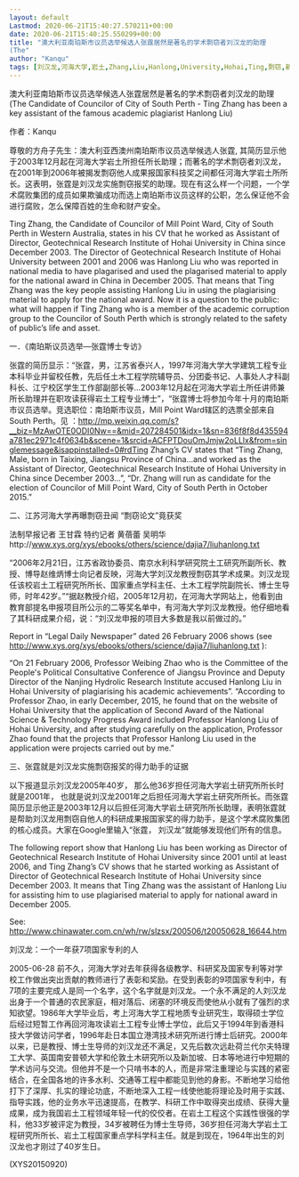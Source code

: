 ```yaml
---
layout: default
Lastmod: 2020-06-21T15:40:27.570211+00:00
date: 2020-06-21T15:40:25.550299+00:00
title: "澳大利亚南珀斯市议员选举候选人张霆居然是著名的学术剽窃者刘汉龙的助理 
(The"
author: "Kanqu"
tags: [刘汉龙,河海大学,岩土,Zhang,Liu,Hanlong,University,Hohai,Ting,剽窃,新语丝]
---
```


澳大利亚南珀斯市议员选举候选人张霆居然是著名的学术剽窃者刘汉龙的助理 (The Candidate of Councilor of City of South Perth - Ting Zhang has been a key assistant of the famous academic plagiarist Hanlong Liu)

作者：Kanqu

尊敬的方舟子先生：澳大利亚西澳州南珀斯市议员选举候选人张霆, 其简历显示他于2003年12月起在河海大学岩土所担任所长助理；而著名的学术剽窃者刘汉龙，在2001年到2006年被揭发剽窃他人成果报国家科技奖之间都任河海大学岩土所所长。这表明，张霆是刘汉龙实施剽窃报奖的助理。现在有这么样一个问题，一个学术腐败集团的成员如果欺骗成功而选上南珀斯市议员这样的公职，怎么保证他不会进行腐败，怎么保障百姓的生命和财产安全。

Ting Zhang, the Candidate of Councilor of Mill Point Ward, City of South Perth in Western Australia, states in his CV that he worked as Assistant of Director, Geotechnical Research Institute of Hohai University in China since December 2003. The Director of Geotechnical Research Institute of Hohai University between 2001 and 2006 was Hanlong Liu who was reported in national media to have plagarised and used the plagarised material to apply for the national award in China in December 2005. That means that Ting Zhang was the key people assisting Hanlong Liu in using the plagiarising material to apply for the national award. Now it is a question to the public: what will happen if Ting Zhang who is a member of the academic corruption group to the Councilor of South Perth which is strongly related to the safety of public’s life and asset.

一．《南珀斯议员选举—张霆博士专访》

张霆的简历显示：“张霆，男，江苏省泰兴人，1997年河海大学大学建筑工程专业本科毕业并留校任教，先后任土木工程学院辅导员、分团委书记、人事处人才科副科长、江宁校区学生工作部副部长等...2003年12月起在河海大学岩土所任讲师兼所长助理并在职攻读获得岩土工程专业博士”，“张霆博士将参加今年十月的南珀斯市议员选举。竞选职位：南珀斯市议员，Mill Point Ward辖区的选票全部来自South Perth。见 ：http://mp.weixin.qq.com/s?__biz=MzAwOTE0ODI0Nw==&mid=207284501&idx=1&sn=836f8f8d435594a781ec2971c4f0634b&scene=1&srcid=ACFPTDouOmJmjw2oLLlx&from=singlemessage&isappinstalled=0#rdTing Zhang’s CV states that “Ting Zhang, Male, born in Taixing, Jiangsu Province of China...and worked as the Assistant of Director, Geotechnical Research Institute of Hohai University in China since December 2003...”, “Dr. Zhang will run as candidate for the election of Councilor of Mill Point Ward, City of South Perth in October 2015.”

二、江苏河海大学再曝剽窃丑闻 “剽窃论文”竟获奖

法制早报记者 王甘霖 特约记者 黄蓓蕾 吴明华http://www.xys.org/xys/ebooks/others/science/dajia7/liuhanlong.txt

“2006年2月21日，江苏省政协委员、南京水利科学研究院土工研究所副所长、教授、博导赵维炳博士向记者反映，河海大学刘汉龙教授剽窃其学术成果。刘汉龙现任该校岩土工程研究所所长、国家重点学科主任、土木工程学院副院长、博士生导师，时年42岁。”“据赵教授介绍，2005年12月初，在河海大学网站上，他看到由教育部提名申报项目所公示的二等奖名单中，有河海大学刘汉龙教授。他仔细地看了其科研成果介绍，说：“刘汉龙申报的项目大多数是我以前做过的。”

Report in “Legal Daily Newspaper” dated 26 February 2006 shows (see  http://www.xys.org/xys/ebooks/others/science/dajia7/liuhanlong.txt ):

“On 21 February 2006, Professor Weibing Zhao who is the Committee of the People's Political Consultative Conference of Jiangsu Province and Deputy Director of the Nanjing Hydrolic Research Institute accused Hanlong Liu in Hohai University of plagiarising his academic achievements”. “According to Professor Zhao, in early December, 2015, he found that on the website of Hohai University that the application of Second Award of the National Science & Technology Progress Award included Professor Hanlong Liu of Hohai University, and after studying carefully on the application, Professor Zhao found that the projects that Professor Hanlong Liu used in the application were projects carried out by me.”

三、张霆就是刘汉龙实施剽窃报奖的得力助手的证据

以下报道显示刘汉龙2005年40岁， 那么他36岁担任河海大学岩土研究所所长时就是2001年， 也就是说刘汉龙2001年之后担任河海大学岩土研究所所长。而张霆简历显示他正是2003年12月以后担任河海大学岩土研究所所长助理，表明张霆就是帮助刘汉龙用剽窃自他人的科研成果报国家奖的得力助手，是这个学术腐败集团的核心成员。大家在Google里输入“张霆， 刘汉龙”就能够发现他们所有的信息。

The following report show that Hanlong Liu has been working as Director of Geotechnical Research Institute of Hohai University since 2001 until at least 2006, and Ting Zhang’s CV shows that he started working as Assistant of Director of Geotechnical Research Institute of Hohai University since December 2003. It means that Ting Zhang was the assistant of Hanlong Liu for assisting him to use plagiarised material to apply for national award in December 2005.

See: http://www.chinawater.com.cn/wh/rw/slzsx/200506/t20050628_16644.htm

刘汉龙：一个一年获7项国家专利的人

2005-06-28    前不久，河海大学对去年获得各级教学、科研奖及国家专利等对学校工作做出突出贡献的教师进行了表彰和奖励。在受到表彰的9项国家专利中，有7项的主要完成人是同一个名字，这个名字就是刘汉龙。一个永不满足的人刘汉龙出身于一个普通的农民家庭，相对落后、闭塞的环境反而使他从小就有了强烈的求知欲望。1986年大学毕业后，考上河海大学工程地质专业研究生，取得硕士学位后经过短暂工作再回河海攻读岩土工程专业博士学位，此后又于1994年到香港科技大学做访问学者，1996年赴日本国立港湾技术研究所进行博士后研究。2000年以来，已是教授、博士生导师的刘汉龙还不满足，又先后数次远赴荷兰代尔夫特理工大学、英国南安普顿大学和伦敦土木研究所以及新加坡、日本等地进行中短期的学术访问与交流。但他并不是一个只啃书本的人，而是非常注重理论与实践的紧密结合，在全国各地的许多水利、交通等工程中都能见到他的身影。不断地学习给他打下了深厚、扎实的理论功底，不断地深入工程一线使他能将理论及时用于实践、指导实践，他的业务水平迅速提高，在教学、科研工作中取得突出成绩、获得大量成果，成为我国岩土工程领域年轻一代的佼佼者。在岩土工程这个实践性很强的学科，他33岁被评定为教授，34岁被聘任为博士生导师，36岁担任河海大学岩土工程研究所所长、岩土工程国家重点学科学科主任。就是到现在，1964年出生的刘汉龙也才刚过了40岁生日。

(XYS20150920)

